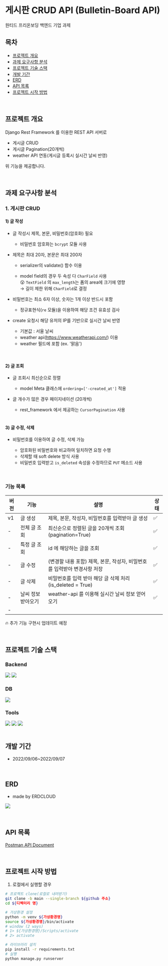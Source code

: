 # 게시판 CRUD API (Bulletin-Board API)
원티드 프리온보딩 백엔드 기업 과제



## 목차
- [프로젝트 개요](#프로젝트-개요)
- [과제 요구사항 분석](#과제-요구사항-분석)
- [프로젝트 기술 스택](#프로젝트-기술-스택)
- [개발 기간](#개발-기간)
- [ERD](#ERD)
- [API 목록](#API-목록)
- [프로젝트 시작 방법](#프로젝트-시작-방법)



<br>

## 프로젝트 개요


Django Rest Framework 를 이용한 REST API 서버로

- 게시글 CRUD
- 게시글 Pagination(20개씩)
- weather API 연동(게시글 등록시 실시간 날씨 반영)

위 기능을 제공합니다.

<br>

## 과제 요구사항 분석


### 1. 게시판 CRUD

#### 1) 글 작성

- 글 작성시 제목, 본문, 비밀번호(암호화) 필요

    - 비밀번호 암호화는 `bcrypt` 모듈 사용
- 제목은 최대 20자, 본문은 최대 200자

  - serializer의 validate() 함수 이용
      
  - model field의 경우 두 속성 다 `CharField` 사용 <br>
  😮 `TextField` 의 `max_length`는 폼의 area에 크기에 영향 <br> 
  → 길이 제한 위해 `CharField`로 결정 
- 비밀번호는 최소 6자 이상, 숫자는 1개 이상 반드시 포함

    - 정규표현식(`re` 모듈)을 이용하여 해당 조건 유효성 검사 

- create 요청시 해당 유저의 IP를 기반으로 실시간 날씨 반영
  
    - 기본값 : 서울 날씨
    - weather api(https://www.weatherapi.com/) 이용
    - weather 필드에 포함 (ex. '맑음')

<br>

#### 2) 글 조회

- 글 조회시 최신순으로 정렬

  - model Meta 클래스에 `ordering=['-created_at']` 적용

- 글 개수가 많은 경우 페이지네이션 (20개씩)

    - rest_framework 에서 제공하는 `CursorPagination` 사용
  
  <br>
  
#### 3) 글 수정, 삭제

- 비밀번호를 이용하여 글 수정, 삭제 가능

    - 암호화된 비밀번호와 비교하여 일치하면 요청 수행
    - 삭제할 때 soft delete 방식 사용
    - 비밀번호 입력받고 `is_deleted` 속성을 수정하므로 `PUT` 메소드 사용


<br>

### 기능 목록

| 버전   | 기능 | 설명                                          | 상태 |
|------| --- |---------------------------------------------| --- |
| v1   | 글 생성 | 제목, 본문, 작성자, 비밀번호를 입력받아 글 생성                | ✅ |
| -    | 전체 글 조회 | 최신순으로 정렬된 글을 20개씩 조회 (pagination=True)      | ✅ |
| -    | 특정 글 조회 | id 에 해당하는 글을 조회                             | ✅ | 
| -    | 글 수정 | (변경할 내용 포함) 제목, 본문, 작성자, 비밀번호를 입력받아 변경사항 저장 | ✅ |
| -    | 글 삭제 | 비밀번호를 입력 받아 해당 글 삭제 처리(is_deleted = True)   | ✅ |
| -    | 날씨 정보 받아오기 | weather-api 를 이용해 실시간 날씨 정보 얻어오기 | ✅ | 
| -    |

🔥 추가 기능 구현시 업데이트 예정

<br>

## 프로젝트 기술 스택



### Backend
<section>
<img src="https://img.shields.io/badge/Django-092E20?logo=Django&logoColor=white"/>
<img src="https://img.shields.io/badge/Django%20REST%20Framework-092E20?logo=Django&logoColor=white"/>
</section>

### DB
<section>
<img src="https://img.shields.io/badge/MySQL-4479A1?logo=MySQL&logoColor=white"/>
</section>

### Tools
<section>
<img src="https://img.shields.io/badge/GitHub-181717?logo=GitHub&logoColor=white"/>
<img src="https://img.shields.io/badge/Discord-5865F2?logo=Discord&logoColor=white">
<img src="https://img.shields.io/badge/Postman-FF6C37?logo=Postman&logoColor=white">
</section>


<br>


## 개발 기간


- 2022/09/06~2022/09/07


<br>


## ERD


- made by ERDCLOUD

![](http://drive.google.com/uc?export=view&id=1FsXlMNzyytnI4HYA80u7_WKKPsQDPcZk)

<br>


## API 목록


[Postman API Document](https://documenter.getpostman.com/view/19274775/VVBRynns)

<br>


## 프로젝트 시작 방법


1. 로컬에서 실행할 경우

```bash
# 프로젝트 clone(로컬로 내려받기)
git clone -b main --single-branch ${github 주소}
cd ${디렉터리 명}

# 가상환경 설정
python -m venv ${가상환경명}
source ${가상환경명}/bin/activate
# window (2 ways) 
# 1> ${가상환경명}/Scripts/activate
# 2> activate

# 라이브러리 설치
pip install -r requirements.txt
# 실행
python manage.py runserver
```

<br>
